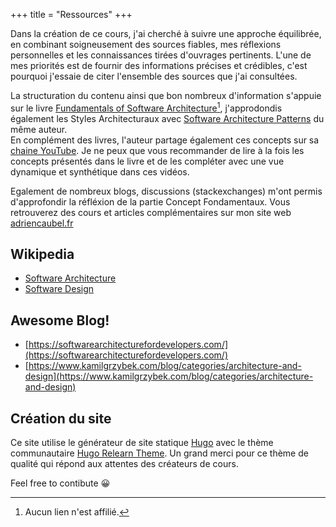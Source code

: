 +++ 
title = "Ressources" 
+++

Dans la création de ce cours, j'ai cherché à suivre une approche équilibrée, en combinant soigneusement des sources fiables, mes réflexions personnelles et les connaissances tirées d'ouvrages pertinents. L'une de mes priorités est de fournir des informations précises et crédibles, c'est pourquoi j'essaie de citer l'ensemble des sources que j'ai consultées.

La structuration du contenu ainsi que bon nombreux d'information s'appuie sur le livre [Fundamentals of Software Architecture](https://www.amazon.com/Fundamentals-Software-Architecture-Comprehensive-Characteristics/dp/1492043451)[^1], j'approdondis également les Styles Architecturaux avec [Software Architecture Patterns](https://www.oreilly.com/library/view/software-architecture-patterns/9781098134280/) du même auteur.  
En complément des livres, l'auteur partage également ces concepts sur sa [chaine YouTube](https://www.youtube.com/@markrichards5014). Je ne peux que vous recommander de lire à la fois les concepts présentés dans le livre et de les compléter avec une vue dynamique et synthétique dans ces vidéos.

Egalement de nombreux blogs, discussions (stackexchanges) m'ont permis d'approfondir la réfléxion de la partie Concept Fondamentaux. Vous retrouverez des cours et articles complémentaires sur mon site web [adriencaubel.fr](https://adriencaubel.fr)

[^1]: Aucun lien n'est affilié.

## Wikipedia
- [Software Architecture](https://en.wikipedia.org/wiki/Software_architecture)
- [Software Design](https://en.wikipedia.org/wiki/Software_design)

## Awesome Blog!

- [https://softwarearchitecturefordevelopers.com/](https://softwarearchitecturefordevelopers.com/)
- [https://www.kamilgrzybek.com/blog/categories/architecture-and-design](https://www.kamilgrzybek.com/blog/categories/architecture-and-design)

## Création du site
Ce site utilise le générateur de site statique [Hugo](https://gohugo.io/) avec le thème communautaire [Hugo Relearn Theme](https://mcshelby.github.io/hugo-theme-relearn/). Un grand merci pour ce thème de qualité qui répond aux attentes des créateurs de cours.

Feel free to contibute 😀